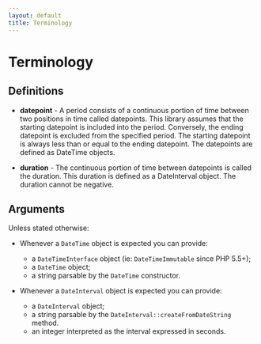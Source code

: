 ```yaml
---
layout: default
title: Terminology
---
```


# Terminology

## Definitions

- **datepoint** - A period consists of a continuous portion of time between two positions in time called datepoints. This library assumes that the starting datepoint is included into the period. Conversely, the ending datepoint is excluded from the specified period. The starting datepoint is always less than or equal to the ending datepoint. The datepoints are defined as DateTime objects.

- **duration** - The continuous portion of time between datepoints is called the duration. This duration is defined as a DateInterval object. The duration cannot be negative.

## Arguments

Unless stated otherwise:

- Whenever a `DateTime` object is expected you can provide:
    - a `DateTimeInterface` object (ie: `DateTimeImmutable` since PHP 5.5+);
    - a `DateTime` object;
    - a string parsable by the `DateTime` constructor.

- Whenever a `DateInterval` object is expected you can provide:
    - a `DateInterval` object;
    - a string parsable by the `DateInterval::createFromDateString` method.
    - an integer interpreted as the interval expressed in seconds.
